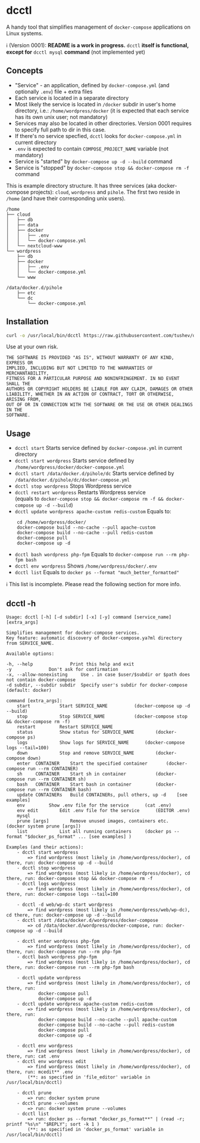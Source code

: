 # dcctl
A handy tool that simplifies management of `docker-compose` applications on Linux systems.

ℹ (Version 0001): **README is a work in progress.** `dcctl` **itself is functional, except for** `dcctl mysql` **command** (not implemented yet)

## Concepts

- "Service" - an application, defined by `docker-compose.yml` (and optionally `.env`) file + extra files
- Each service is located in a separate directory
- Most likely the service is located in `/docker` subdir in user's home directory, i.e.: `/home/wordpress/docker` (it is expected that each service has its own unix user; not mandatory)
- Services may also be located in other directories. Version 0001 requires to specify full path to dir in this case.
- If there's no service specfied, `dcctl` looks for `docker-compose.yml` in current directory
- `.env` is expected to contain `COMPOSE_PROJECT_NAME` variable (not mandatory)
- Service is "started" by `docker-compose up -d --build` command
- Service is "stopped" by `docker-compose stop && docker-compose rm -f` command

This is example directory structure. It has three services (aka docker-compose projects): `cloud`, `wordpress` and `pihole`. The first two reside in `/home` (and have their corresponding unix users).
```
/home
├── cloud
│   ├── db
│   ├── data
│   ├── docker
│   │   ├── .env
│   │   └── docker-compose.yml
│   └── nextcloud-www
└── wordpress
    ├── db
    ├── docker
    │   ├── .env
    │   └── docker-compose.yml
    └── www

/data/docker.d/pihole
    ├── etc
    └── dc
        └── docker-compose.yml
```

## Installation
```sh
curl -o /usr/local/bin/dcctl https://raw.githubusercontent.com/tushev/dcctl/main/dcctl && chmod +x /usr/local/bin/dcctl
```
Use at your own risk.
```
THE SOFTWARE IS PROVIDED "AS IS", WITHOUT WARRANTY OF ANY KIND, EXPRESS OR
IMPLIED, INCLUDING BUT NOT LIMITED TO THE WARRANTIES OF MERCHANTABILITY,
FITNESS FOR A PARTICULAR PURPOSE AND NONINFRINGEMENT. IN NO EVENT SHALL THE
AUTHORS OR COPYRIGHT HOLDERS BE LIABLE FOR ANY CLAIM, DAMAGES OR OTHER
LIABILITY, WHETHER IN AN ACTION OF CONTRACT, TORT OR OTHERWISE, ARISING FROM,
OUT OF OR IN CONNECTION WITH THE SOFTWARE OR THE USE OR OTHER DEALINGS IN THE
SOFTWARE.
```

## Usage

- `dcctl start` Starts service defined by `docker-compose.yml` in current directory
- `dcctl start wordpress` Starts service defined by `/home/wordpress/docker/docker-compose.yml`
- `dcctl start /data/docker.d/pihole/dc` Starts service defined by `/data/docker.d/pihole/dc/docker-compose.yml`
- `dcctl stop wordpress` Stops Wordpress service
- `dcctl restart wordpress` Restarts Wordpress service<br>(equals to `docker-compose stop && docker-compose rm -f && docker-compose up -d --build`)
- `dcctl update wordpress apache-custom redis-custom` Equals to: <br>
```
	cd /home/wordpress/docker/
	docker-compose build --no-cache --pull apache-custom
	docker-compose build --no-cache --pull redis-custom
	docker-compose pull
	docker-compose up -d
```
- `dcctl bash wordpress php-fpm` Equals to `docker-compose run --rm php-fpm bash`
- `dcctl env wordpress` Shows `/home/wordpress/docker/.env`
- `dcctl list` Equals to `docker ps --format "much_better_formatted"`

ℹ This list is incomplete. Please read the following section for more info.

## dcctl -h
```
Usage: dcctl [-h] [-d subdir] [-x] [-y] command [service_name] [extra_args]

Simplifies management for docker-compose services.
Key feature: automatic discovery of docker-compose.ya?ml directory from SERVICE_NAME.

Available options:

-h, --help      		Print this help and exit
-y				Don't ask for confirmation
-x, --allow-nonexisting		Use . in case $user/$subdir or $path does not contain docker-compose
-d subdir, --subdir subdir	Specify user's subdir for docker-compose (default: docker)

command [extra_args]:
	start			Start SERVICE_NAME			(docker-compose up -d --build)
	stop			Stop SERVICE_NAME			(docker-compose stop && docker-compose rm -f)
	restart			Restart SERVICE_NAME
	status			Show status for SERVICE_NAME		(docker-compose ps)
	logs			Show logs for SERVICE_NAME		(docker-compose logs --tail=100)
	down			Stop and remove	SERVICE_NAME		(docker-compose down)
	enter  CONTAINER	Start the specified container		(docker-compose run --rm CONTAINER)
	sh     CONTAINER	Start sh in container			(docker-compose run --rm CONTAINER sh)
	bash   CONTAINER	Start bash in container			(docker-compose run --rm CONTAINER bash)
	update CONTAINERs	Build CONTAINERs, pull others, up -d	[see examples]
	env			Show .env file for the service		(cat .env)
	env edit		Edit .env file for the service		(EDITOR .env)
	mysql
	prune [args]		Remove unused images, containers etc.	(docker system prune [args])
	list			List all running containers		(docker ps --format "$docker_ps_format" ... [see examples] )

Examples (and their actions):
	- dcctl start wordpress
		=> find wordpress (most likely in /home/wordpress/docker), cd there, run: docker-compose up -d --build
	- dcctl stop wordpress
		=> find wordpress (most likely in /home/wordpress/docker), cd there, run: docker-compose stop && docker-compose rm -f
	- dcctl logs wordpress
		=> find wordpress (most likely in /home/wordpress/docker), cd there, run: docker-compose logs --tail=100
		
	- dcctl -d web/wp-dc start wordpress
		=> find wordpress (most likely in /home/wordpress/web/wp-dc), cd there, run: docker-compose up -d --build
	- dcctl start /data/docker.d/wordpress/docker-compose
		=> cd /data/docker.d/wordpress/docker-compose, run: docker-compose up -d --build
		
	- dcctl enter wordpress php-fpm
		=> find wordpress (most likely in /home/wordpress/docker), cd there, run: docker-compose run --rm php-fpm		
	- dcctl bash wordpress php-fpm
		=> find wordpress (most likely in /home/wordpress/docker), cd there, run: docker-compose run --rm php-fpm bash
		
	- dcctl update wordpress
		=> find wordpress (most likely in /home/wordpress/docker), cd there, run: 
			docker-compose pull
			docker-compose up -d
	- dcctl update wordpress apache-custom redis-custom
		=> find wordpress (most likely in /home/wordpress/docker), cd there, run:
			docker-compose build --no-cache --pull apache-custom
			docker-compose build --no-cache --pull redis-custom
			docker-compose pull
			docker-compose up -d
		
	- dcctl env wordpress
		=> find wordpress (most likely in /home/wordpress/docker), cd there, run: cat .env
	- dcctl env wordpress edit
		=> find wordpress (most likely in /home/wordpress/docker), cd there, run: mcedit** .env
		(**: as specified in 'file_editor' variable in /usr/local/bin/dcctl)
		
	- dcctl prune
		=> run: docker system prune
	- dcctl prune --volumes
		=> run: docker system prune --volumes
	- dcctl list
		=> run: docker ps --format "docker_ps_format**" | (read -r; printf "%s\n" "$REPLY"; sort -k 1 )
		(**: as specified in 'docker_ps_format' variable in /usr/local/bin/dcctl)
```
